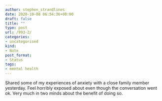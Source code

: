 ```yaml
---
author: stephen_strandlines
date: 2020-10-08 06:54:36+00:00
draft: false
title: ""
type: post
url: /993-2/
categories:
- uncategorised
kind:
- Note
post_format:
- Status
tags:
- mental health
---
```


Shared some of my experiences of anxiety with a close family member yesterday. Feel horribly exposed about even though the conversation went ok. Very much in two minds about the benefit of doing so.
